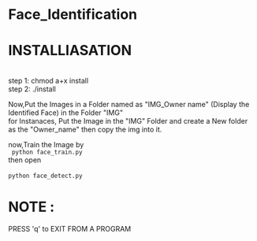 # Face_Identification

<h1> INSTALLIASATION </h1> <br>
step 1: chmod a+x install   <br>
step 2: ./install                 <br>


Now,Put the Images in a Folder named as  "IMG_Owner name" (Display the Identified Face) in the Folder "IMG"     <br>
for Instanaces, Put the Image in the "IMG" Folder and create a New folder as the "Owner_name" then copy the img into it.   <br>

now,Train the Image by                    <br>
<code> python face_train.py  </code>              <br>
then open <br>                            <br>
<code>python face_detect.py  </code>                  <br>
                          
<h1>NOTE :</h1>                                           
PRESS 'q' to EXIT FROM A PROGRAM                                    <br>

